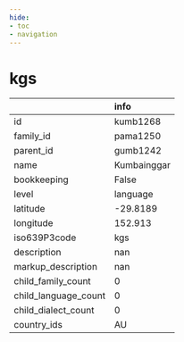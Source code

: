 ```yaml
---
hide:
- toc
- navigation
---
```

# kgs
|                      | info        |
|:---------------------|:------------|
| id                   | kumb1268    |
| family_id            | pama1250    |
| parent_id            | gumb1242    |
| name                 | Kumbainggar |
| bookkeeping          | False       |
| level                | language    |
| latitude             | -29.8189    |
| longitude            | 152.913     |
| iso639P3code         | kgs         |
| description          | nan         |
| markup_description   | nan         |
| child_family_count   | 0           |
| child_language_count | 0           |
| child_dialect_count  | 0           |
| country_ids          | AU          |
